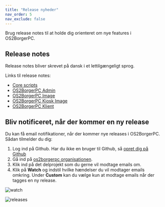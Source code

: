 ```yaml
---
title: "Release nyheder"
nav_order: 5
nav_exclude: false
---
```


Brug release notes til at holde dig orienteret om nye features i OS2BorgerPC.

##  Release notes
Release notes bliver skrevet på dansk i et lettilgængeligt sprog. 

Links til release notes:

- [Core scripts](https://github.com/OS2borgerPC/os2borgerpc-core-scripts/releases)
- [OS2BorgerPC Admin](https://github.com/OS2borgerPC/os2borgerpc-admin-site/releases)
- [OS2BorgerPC Image](https://github.com/OS2borgerPC/os2borgerpc-image/releases)
- [OS2BorgerPC Kiosk Image](https://github.com/OS2borgerPC/os2borgerpc-kiosk-image/releases)
- [OS2BorgerPC Klient](https://github.com/OS2borgerPC/os2borgerpc-client/releases)


## Bliv notificeret, når der kommer en ny release

Du kan få email notifikationer, når der kommer nye releases i  OS2BorgerPC. Sådan tilmelder du dig:

1. Log ind på Github. Har du ikke en bruger til Github, så [opret dig på Github](https://github.com/signup?return_to=%2FOS2borgerPC%2Fos2borgerpc-docs&source=login)
2. Gå ind på [os2borgerpc organisationen](https://github.com/OS2borgerPC).
3. Klik ind på det delprojekt som du gerne vil modtage emails om.
4. Klik på **Watch** og indstil hvilke hændelser du vil modtager emails omkring. Under **Custom** kan du vælge kun at modtage emails når der tagges en ny release.

![watch](https://github.com/user-attachments/assets/dd05d5b3-9e85-4fea-a595-0c58e8093340)


![releases](https://github.com/user-attachments/assets/2b552d23-b7f6-456f-8410-0f8a74879375)

